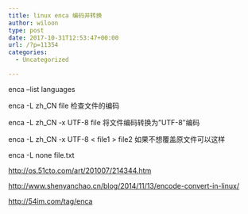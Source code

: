 ```yaml
---
title: linux enca 编码并转换
author: wiloon
type: post
date: 2017-10-31T12:53:47+00:00
url: /?p=11354
categories:
  - Uncategorized

---
```

enca &#8211;list languages
  
enca -L zh_CN file 检查文件的编码
  
enca -L zh_CN -x UTF-8 file 将文件编码转换为”UTF-8″编码
  
enca -L zh_CN -x UTF-8 < file1 > file2 如果不想覆盖原文件可以这样
  
enca -L none file.txt

http://os.51cto.com/art/201007/214344.htm
  
http://www.shenyanchao.cn/blog/2014/11/13/encode-convert-in-linux/
  
http://54im.com/tag/enca